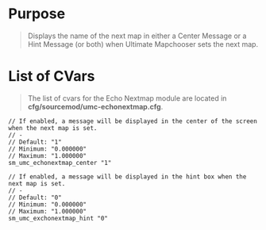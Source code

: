 # Purpose #

> Displays the name of the next map in either a Center Message or a Hint Message (or both) when Ultimate Mapchooser sets the next map.


# List of CVars #
> The list of cvars for the Echo Nextmap module are located in **cfg/sourcemod/umc-echonextmap.cfg**.
```
// If enabled, a message will be displayed in the center of the screen when the next map is set.
// -
// Default: "1"
// Minimum: "0.000000"
// Maximum: "1.000000"
sm_umc_echonextmap_center "1"

// If enabled, a message will be displayed in the hint box when the next map is set.
// -
// Default: "0"
// Minimum: "0.000000"
// Maximum: "1.000000"
sm_umc_exchonextmap_hint "0"
```
